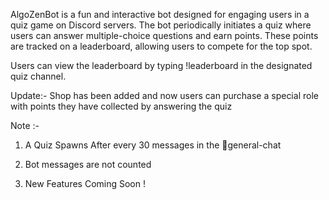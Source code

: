 AlgoZenBot is a fun and interactive bot designed for engaging users in a quiz game on Discord servers. The bot periodically initiates a quiz where users can answer multiple-choice questions and earn points. These points are tracked on a leaderboard, allowing users to compete for the top spot.

Users can view the leaderboard by typing !leaderboard in the designated quiz channel.

Update:- Shop has been added and now users can purchase a special role with points they have collected by answering the quiz

Note :-

1. A Quiz Spawns After every 30 messages in the ⁠💬general-chat

2. Bot messages are not counted

3. New Features Coming Soon !
